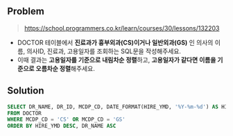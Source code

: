 
## Problem

> https://school.programmers.co.kr/learn/courses/30/lessons/132203

* DOCTOR 테이블에서 **진료과가 흉부외과(CS)이거나 일반외과(GS)** 인 의사의 이름, 의사ID, 진료과, 고용일자를 조회하는 SQL문을 작성해주세요.
* 이때 결과는 **고용일자를 기준으로 내림차순 정렬**하고, **고용일자가 같다면 이름을 기준으로 오름차순 정렬**해주세요.

## Solution

```sql
SELECT DR_NAME, DR_ID, MCDP_CD, DATE_FORMAT(HIRE_YMD, '%Y-%m-%d') AS HIRE_YMD
FROM DOCTOR 
WHERE MCDP_CD = 'CS' OR MCDP_CD = 'GS'
ORDER BY HIRE_YMD DESC, DR_NAME ASC
```
